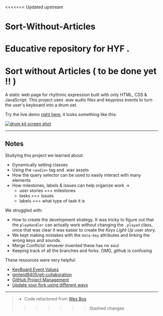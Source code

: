 <<<<<<< Updated upstream
# Sort-Without-Articles
Educative repository for HYF .
=======
# Sort without Articles ( to be done yet !! )

A static web page for rhythmic expression built with only HTML, CSS & JavaScript. This project uses .wav audio files and keypress events to turn the user's keyboard into a drum set.

Try the live demo [right here](https://hackyourfuture.be/drum-kit), it looks something like this:

[![drum kit screen shot](./images/screen-shot.png)](https://hackyourfuture.be/drum-kit)

---

## Notes

Studying this project we learned about:

- Dynamically setting classes
- Using the `<audio>` tag and .wav assets
- How the query selector can be used to easily interact with many elements
- How milestones, labels & issues can help organize work ->
  - user stories === milestones
  - tasks === issues
  - labels === what type of task it is

We struggled with:

- How to create the development strategy. It was tricky to figure out that the `playHandler` can actually work without changing the `.played` class, once that was clear it was easier to create the _Keys Light Up_ user story.
- We kept making mistakes with the `data-key` attributes and linking the wrong keys and sounds.
- Merge Conflicts! whoever invented these has no soul
- Keeping track of all the branches and forks. OMG, github is confusing

These resources were very helpful:

- [KeyBoard Event Values](https://css-tricks.com/snippets/javascript/javascript-keycodes/)
- [gmlwjd9405/git-collaboration](https://github.com/gmlwjd9405/git-collaboration)
- [GitHub Project Management](https://github.com/features/project-management)
- [Update your fork using different ways](https://rick.cogley.info/post/update-your-forked-repository-directly-on-github/)

---

> - Code refactored from [Wes Bos](https://github.com/wesbos/JavaScript30/tree/master/01%20-%20JavaScript%20Drum%20Kit)
>>>>>>> Stashed changes

